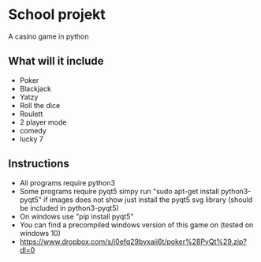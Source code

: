 # School projekt
A casino game in python

## What will it include
- Poker
- Blackjack
- Yatzy
- Roll the dice
- Roulett
- 2 player mode
- comedy
- lucky 7
## Instructions
- All programs require python3
- Some programs require pyqt5
simpy run "sudo apt-get install python3-pyqt5" if images does not show just install the pyqt5 svg library (should be included in python3-pyqt5)
- On windows use "pip install pyqt5"
- You can find a precompiled windows version of this game on (tested on windows 10)
- https://www.dropbox.com/s/j0efq29bvxaii6t/poker%28PyQt%29.zip?dl=0

